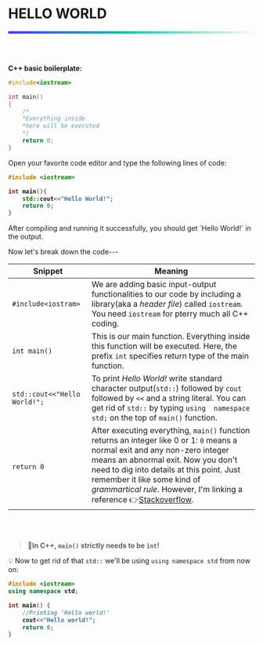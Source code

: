 # HELLO WORLD
<hr style="height: 5px; border: none; background: rgb(71,55,255);
background: linear-gradient(90deg, rgba(71,55,255,1) 0%, rgba(29,195,162,1) 48%, rgba(251,251,251,1) 100%);">
<br>
<br>


**C++ basic boilerplate:**


```c++
#include<iostream>

int main()
{
	/*
    *Everything inside
    *here will be executed
    */
	return 0;
}
```
Open your favorite code editor and type the following lines of code:

<b>

```c++
#include <iostream>

int main(){
    std::cout<<"Hello World!";
    return 0;
}

```
</b>
After compiling and running it successfully, you should get `Hello World!` in the output.

Now let's break down the code---


|Snippet|Meaning  |
|--|--|
| `#include<iostram>` | We are adding basic input-output functionalities to our code by including a library(aka a *header file*) called ```iostream```. You need `iostream` for pterry much all C++ coding.|
|`int main()`|This is our main function. Everything inside this function will be executed. Here, the prefix ```int``` specifies return type of the main function.|
|`std::cout<<"Hello World!";`|To print <i>Hello World!</i> write standard character output(`std::`) followed by ```cout``` followed by ```<<``` and a string literal. You can get rid of ```std::``` by typing ```using  namespace std;``` on the top of ```main()``` function.|
|```return 0```|After executing everything, `main()` function returns an integer like 0 or 1: `0` means a normal exit and any non-zero integer means an abnormal exit. Now you don't need to dig into details at this point. Just remember it like some kind of _grammartical rule_. However, I'm linking a reference 👉[Stackoverflow](https://stackoverflow.com/questions/204476/what-should-main-return-in-c-and-c).|

<br><br>

><b>🚧In C++, `main()` strictly needs to be `int`!</b>

💡 Now to get rid of that `std::` we'll be using `using namespace std` from now on:

<b>

```c++
#include <iostream>
using namespace std;

int main() {
    //Printing 'Hello world!'
    cout<<"Hello world!";
    return 0;
}
```
</b>